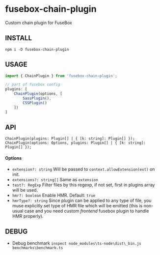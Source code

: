 # fusebox-chain-plugin
Custom chain plugin for FuseBox

INSTALL
---
```
npm i -D fusebox-chain-plugin
```

USAGE
---
```ts
import { ChainPlugin } from 'fusebox-chain-plugin';
```
```ts
// part of fusebox config
plugins: [
	ChainPlugin(options, [
		SassPlugin(),
		CSSPlugin()
	])
]
```

API
---
```
ChainPlugin(plugins: Plugin[] | { [k: string]: Plugin[] });
ChainPlugin(options: Options, plugins: Plugin[] | { [k: string]: Plugin[] });
```
#### Options
* `extension?: string`
	Will be passed to `context.allowExtension(ext)` on init.
* `extensions?: string[]`
	Same as `extension`
* `test?: RegExp`
	Filter files by this regexp, if not set, first in plugins array will be used.
* `hmr?: boolean`
	Enable HMR.
	Default: `true`
* `hmrType?: string`
	Since plugin can be applied to any type of file, you muse explicitly set type of HMR file
	which will be emitted (this is non-usual case and you need custom *frontend* fusebox plugin
	to handle HMR properly).

DEBUG
---
* Debug benchmark `inspect node_modules\ts-node\dist\_bin.js benchmarks\benchmark.ts`
